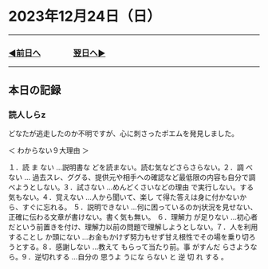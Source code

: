 # 2023年12月24日（日）

---

### [◀️前日へ](https://github.com/yuasys/chatty-journal/blob/main/2023/12/2023-12-23.md)&emsp;&emsp;&emsp;&emsp;[翌日へ▶️](https://github.com/yuasys/chatty-journal/blob/main/2023/12/2023-12-25.md)

---

## 本日の記録

### 読人しらz
どなたが逃走したのか不明ですが、心に刺さったポエムを発見しました。  

＜ わからない９大理由 ＞

１．読 ま ない …説明書な どを読まない。読む気などさらさらない｡
２．調 べない … 過去スレ、ググる、提供元や相手への確認など最低限の内容も自分で調べようとしない｡
３．試さない …めんどくさいなどの理由 で実行しない。する気もない｡
４．覚えない …人から聞いて、楽し て得た答えは身に付かないから、すぐに忘れる。
５．説明できない …何に困っているのかj状況を見せない、正確に伝わる文章が書けない。書く気も無い。
６．理解力 が足りない …初心者だという前置きを付け、理解力以前の問題で理解しようとしない｡
７．人を利用することし か頭にない …お金もかけず努力もせず甘え根性でその場を乗り切ろうとする｡
８．感謝しない …教えて もらって当たり前。事 がすんだ らさようなら｡
９．逆切れする …自分の 思うよ うにな らない と 逆 切 れ する ｡
